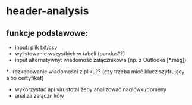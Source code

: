 # header-analysis
## funkcje podstawowe:
- input: plik txt/csv
- wylistowanie wszystkich w tabeli (pandas??)
- input alternatywny: wiadomość załącznikowa (np. z Outlooka [*.msg])

*- rozkodowanie wiadomości z pliku?? (czy trzeba mieć klucz szyfrujący albo certyfikat)
- wykorzystać api virustotal żeby analizować nagłówki/domeny
- analiza załączników